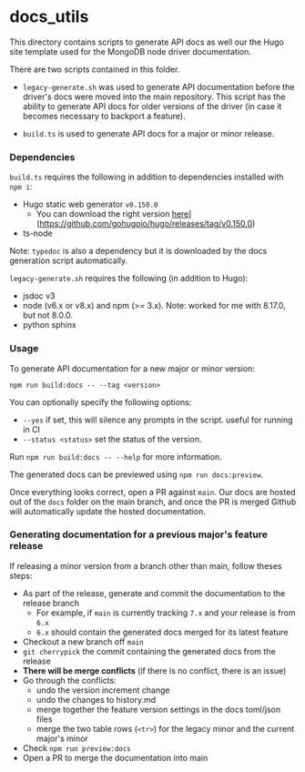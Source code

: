 # docs_utils

This directory contains scripts to generate API docs as well our the Hugo site template used for the MongoDB node driver documentation.

There are two scripts contained in this folder.

- `legacy-generate.sh` was used to generate API documentation before the driver's docs
were moved into the main repository.  This script has the ability to generate API docs for older versions of the driver (in case it becomes
necessary to backport a feature).

- `build.ts` is used to generate API docs for a major or minor release.

### Dependencies

`build.ts` requires the following in addition to dependencies installed with `npm i`:

* Hugo static web generator `v0.150.0`
  * You can download the right version [here](https://github.com/gohugoio/hugo/releases/tag/v0.30.2)](https://github.com/gohugoio/hugo/releases/tag/v0.150.0)
* ts-node

Note: `typedoc` is also a dependency but it is downloaded by the docs generation script automatically.

`legacy-generate.sh` requires the following (in addition to Hugo):

* jsdoc v3
* node (v6.x or v8.x) and npm (>= 3.x). Note: worked for me with 8.17.0, but not 8.0.0.
* python sphinx

### Usage

To generate API documentation for a new major or minor version:

`npm run build:docs -- --tag <version>`

You can optionally specify the following options:

- `--yes` if set, this will silence any prompts in the script. useful for running in CI
- `--status <status>` set the status of the version.

Run `npm run build:docs -- --help` for more information.

The generated docs can be previewed using `npm run docs:preview`.

Once everything looks correct, open a PR against `main`.  Our docs are hosted out of the `docs` folder on the
main branch, and once the PR is merged Github will automatically update the hosted documentation.

### Generating documentation for a previous major's feature release

If releasing a minor version from a branch other than main, follow theses steps:

- As part of the release, generate and commit the documentation to the release branch
  - For example, if `main` is currently tracking `7.x` and your release is from `6.x`
  - `6.x` should contain the generated docs merged for its latest feature
- Checkout a new branch off `main`
- `git cherrypick` the commit containing the generated docs from the release
- **There will be merge conflicts** (if there is no conflict, there is an issue)
- Go through the conflicts:
  - undo the version increment change
  - undo the changes to history.md
  - merge together the feature version settings in the docs toml/json files
  - merge the two table rows (`<tr>`) for the legacy minor and the current major's minor
- Check `npm run preview:docs`
- Open a PR to merge the documentation into main
